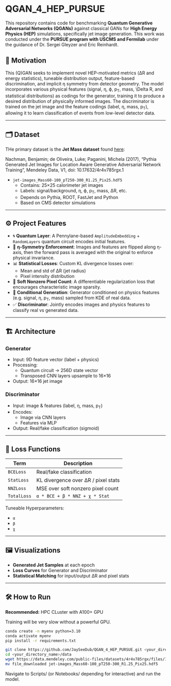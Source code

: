 # QGAN_4_HEP_PURSUE

This repository contains code for benchmarking **Quantum Generative Adversarial Networks (QGANs)** against classical GANs for **High Energy Physics (HEP)** simulations, specifically jet image generation. This work was conducted under the **PURSUE program with USCMS and Fermilab** under the guidance of Dr. Sergei Gleyzer and Eric Reinhardt.

## 🧠 Motivation

This (Q)GAN seeks to implement novel HEP-motivated metrics (ΔR and energy statistics), tuneable distribution output, feature-based discrimination, and implicit η symmetry from detector geometry. The model incorporates various physical features (signal, η, ϕ, p<sub>T</sub>, mass, \Delta R, and statistical distributions) as codings for the generator, training it to produce a desired distribution of physically informed images. The discriminator is trained on the jet image and the feature codings (label, η, mass, p<sub>T</sub>), allowing it to learn classification of events from low-level detector data.

---

## 🗂️ Dataset

THe primary dataset is the **Jet Mass dataset** found [here](https://data.mendeley.com/datasets/4r4v785rgx/1):

Nachman, Benjamin; de Oliveira, Luke; Paganini, Michela (2017), “Pythia Generated Jet Images for Location Aware Generative Adversarial Network Training”, Mendeley Data, V1, doi: 10.17632/4r4v785rgx.1

- `jet-images_Mass60-100_pT250-300_R1.25_Pix25.hdf5`
  - Contains: 25×25 calorimeter jet images
  - Labels: signal/background, η, ϕ, p<sub>T</sub>, mass, ΔR, etc.
  - Depends on Pythia, ROOT, FastJet and Python
  - Based on CMS detector simulations

---

## ⚙️ Project Features

- 🌀 **Quantum Layer**: A Pennylane-based `AmplitudeEmbedding` + `RandomLayers` quantum circuit encodes initial features.
- 🔁 **η-Symmetry Enforcement**: Images and features are flipped along η-axis, then the forward pass is averaged with the original to enforce physical invariance.
- 📊 **Statistical Losses**: Custom KL divergence losses over:
  - Mean and std of ΔR (jet radius)
  - Pixel intensity distribution
- 🔢 **Soft Nonzero Pixel Count**: A differentiable regularization loss that encourages characteristic image sparsity.
- 🧪 **Conditional Generation**: Generator conditioned on physics features (e.g. signal, η, p<sub>T</sub>, mass) sampled from KDE of real data.
- ✅ **Discriminator**: Jointly encodes images and physics features to classify real vs generated data.

---

## 🏗️ Architecture

### Generator
- Input: 9D feature vector (label + physics)
- Processing:
  - Quantum circuit → 256D state vector
  - Transposed CNN layers upsample to 16×16
- Output: 16×16 jet image

### Discriminator
- Input: image & features (label, η, mass, p<sub>T</sub>)
- Encodes:
  - Image via CNN layers
  - Features via MLP
- Output: Real/fake classification (sigmoid)

---

## 🔬 Loss Functions

| Term | Description |
|------|-------------|
| `BCELoss` | Real/fake classification |
| `StatLoss` | KL divergence over ΔR / pixel stats |
| `NNZLoss` | MSE over soft nonzero pixel count |
| `TotalLoss` | `α * BCE + β * NNZ + χ * Stat` |

Tuneable Hyperparameters:  
- `α`  
- `β`  
- `χ`

---

## 🖼️ Visualizations

- **Generated Jet Samples** at each epoch
- **Loss Curves** for Generator and Discriminator
- **Statistical Matching** for input/output ΔR and pixel stats

---

## 🛠️ How to Run

**Recommended:** HPC CLuster with A100+ GPU

Training will be very slow without a powerful GPU.

```bash
conda create -n myenv python=3.10
conda activate myenv
pip install -r requirements.txt

git clone https://github.com/JaySeeDub/QGAN_4_HEP_PURSUE.git <your_directory_name>
cd <your_directory_name>/data
wget https://data.mendeley.com/public-files/datasets/4r4v785rgx/files/132306f6-26f4-4583-8f1b-ccc5ad8da05d/file_downloaded
mv file_downloaded jet-images_Mass60-100_pT250-300_R1.25_Pix25.hdf5
```
Navigate to Scripts/ (or Notebooks/ depending for interactive) and run the model.
